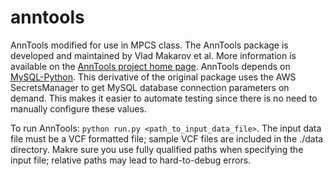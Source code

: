 # anntools
AnnTools modified for use in MPCS class. The AnnTools package is developed and maintained by Vlad Makarov et al. More information is available on the [AnnTools project home page](http://anntools.sourceforge.net/). AnnTools depends on [MySQL-Python](https://pypi.python.org/pypi/MySQL-python). This derivative of the original package uses the AWS SecretsManager to get MySQL database connection parameters on demand. This makes it easier to automate testing since there is no need to manually configure these values.

To run AnnTools: `python run.py <path_to_input_data_file>`. The input data file must be a VCF formatted file; sample VCF files are included in the ./data directory. Makre sure you use fully qualified paths when specifying the input file; relative paths may lead to hard-to-debug errors.
